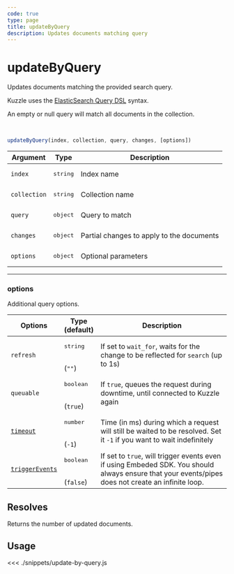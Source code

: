 ```yaml
---
code: true
type: page
title: updateByQuery
description: Updates documents matching query
---
```


# updateByQuery

<SinceBadge version="Kuzzle 2.11.0"/>
<SinceBadge version="7.7.1"/>

Updates documents matching the provided search query.

Kuzzle uses the [ElasticSearch Query DSL](https://www.elastic.co/guide/en/elasticsearch/reference/7.4/query-dsl.html) syntax.

An empty or null query will match all documents in the collection.

<br/>

```js
updateByQuery(index, collection, query, changes, [options])
```

| Argument      | Type              | Description                               |
|---------------|-------------------|-------------------------------------------|
| `index`       | <pre>string</pre> | Index name                                |
| `collection`  | <pre>string</pre> | Collection name                           |
| `query`       | <pre>object</pre> | Query to match                            |
| `changes`     | <pre>object</pre> | Partial changes to apply to the documents |
| `options`     | <pre>object</pre> | Optional parameters                       |

---

### options

Additional query options.

| Options   | Type<br/>(default)               | Description                                                                                                                        |
|-----------|----------------------------------|------------------------------------------------------------------------------------------------------------------------------------|
| `refresh` | <pre>string</pre><br/>(`""`)     | If set to `wait_for`, waits for the change to be reflected for `search` (up to 1s)                                                 |
| `queuable` | <pre>boolean</pre><br />(`true`) | If `true`, queues the request during downtime, until connected to Kuzzle again |
| [`timeout`](/sdk/7/core-classes/kuzzle/query#timeout)  | <pre>number</pre><br/> (`-1`)              | Time (in ms) during which a request will still be waited to be resolved. Set it `-1` if you want to wait indefinitely |
| [`triggerEvents`](/sdk/7/core-classes/kuzzle/query#triggerEvents)  | <pre>boolean</pre> <br/>(`false`)| If set to `true`, will trigger events even if using Embeded SDK. You should always ensure that your events/pipes does not create an infinite loop. <SinceBadge version="Kuzzle 2.31.0"/> |

## Resolves

Returns the number of updated documents.

## Usage

<<< ./snippets/update-by-query.js